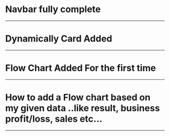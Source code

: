 # Navbar fully complete
_________________________________________
# Dynamically Card Added
_________________________________________
# Flow Chart Added For the first time
_________________________________________
# How to add a Flow chart based on my given data ..like result, business profit/loss, sales etc...
_________________________________________
